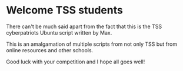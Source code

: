 # Welcome TSS students

There can't be much said apart from the fact that this is the TSS cyberpatriots Ubuntu script written by Max.

This is an amalgamation of multiple scripts from not only TSS but from online resources and other schools.

Good luck with your competition and I hope all goes well!
